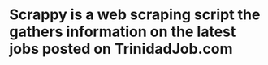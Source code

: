 # Scrappy is a web scraping script the gathers information on the latest jobs posted on TrinidadJob.com
